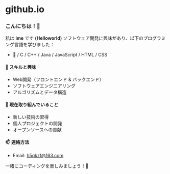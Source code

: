 # github.io
### こんにちは！👋

私は **ime** です **(Helloworld)**
ソフトウェア開発に興味があり、以下のプログラミング言語を学びました：

- 🌟 / C / C++ / Java / JavaScript / HTML / CSS

#### 🔧 スキルと興味
- Web開発（フロントエンド & バックエンド）
- ソフトウェアエンジニアリング
- アルゴリズムとデータ構造

#### 🚀 現在取り組んでいること
- 新しい技術の習得
- 個人プロジェクトの開発
- オープンソースへの貢献

#### 📫 連絡方法
- Email: h5qkzf@163.com

一緒にコーディングを楽しみましょう！🎉

